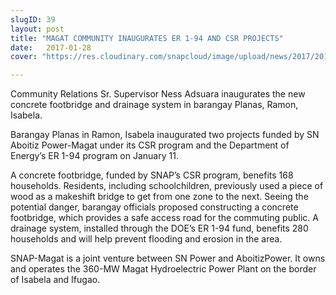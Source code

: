 ```yaml
---
slugID: 39
layout: post
title: "MAGAT COMMUNITY INAUGURATES ER 1-94 AND CSR PROJECTS"
date:   2017-01-28
cover: "https://res.cloudinary.com/snapcloud/image/upload/news/2017/2017-2-snap.jpg"

---
```

Community Relations Sr. Supervisor Ness Adsuara inaugurates the new concrete footbridge and drainage system in barangay Planas, Ramon, Isabela.


Barangay Planas in Ramon, Isabela inaugurated two projects funded by SN Aboitiz Power-Magat under its CSR program and the Department of Energy’s ER 1-94 program on January 11.


A concrete footbridge, funded by SNAP’s CSR program, benefits 168 households. Residents, including schoolchildren, previously used a piece of wood as a makeshift bridge to get from one zone to the next. Seeing the potential danger, barangay officials proposed constructing a concrete footbridge, which provides a safe access road for the commuting public. A drainage system, installed through the DOE’s ER 1-94 fund, benefits 280 households and will help prevent flooding and erosion in the area.


SNAP-Magat is a joint venture between SN Power and AboitizPower. It owns and operates the 360-MW Magat Hydroelectric Power Plant on the border of Isabela and Ifugao.